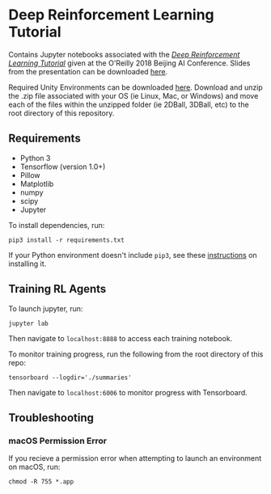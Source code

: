 # Deep Reinforcement Learning Tutorial

Contains Jupyter notebooks associated with the [*Deep Reinforcement Learning Tutorial*](https://ai.oreilly.com.cn/ai-cn/public/schedule/detail/64627?locale=en) given at the O'Reilly 2018 Beijing AI Conference. Slides from the presentation can be downloaded [here](https://drive.google.com/open?id=0BxZSPcA0DrkfNG9aSjYxM1RMVzQ).

Required Unity Environments can be downloaded [here](https://drive.google.com/drive/folders/0BxZSPcA0DrkfQ2pPWkRFQkNiTnc?usp=sharing). Download and unzip the .zip file associated with your OS (ie Linux, Mac, or Windows) and move each of the files within the unzipped folder (ie 2DBall, 3DBall, etc) to the root directory of this repository.

## Requirements
* Python 3
* Tensorflow (version 1.0+)
* Pillow
* Matplotlib
* numpy
* scipy
* Jupyter

To install dependencies, run:

`pip3 install -r requirements.txt`

If your Python environment doesn't include `pip3`, see these [instructions](https://packaging.python.org/guides/installing-using-linux-tools/#installing-pip-setuptools-wheel-with-linux-package-managers) on installing it.

## Training RL Agents

To launch jupyter, run:

`jupyter lab` 

Then navigate to `localhost:8888` to access each training notebook.

To monitor training progress, run the following from the root directory of this repo:

`tensorboard --logdir='./summaries'`

Then navigate to `localhost:6006` to monitor progress with Tensorboard.

## Troubleshooting

### macOS Permission Error

If you recieve a permission error when attempting to launch an environment on macOS, run:

`chmod -R 755 *.app` 
